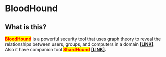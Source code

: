 # BloodHound

## What is this?

<mark style="color:red;">**BloodHound**</mark> is a powerful security tool that uses graph theory to reveal the relationships between users, groups, and computers in a domain [**\[LINK\]**](https://github.com/BloodHoundAD/BloodHound). Also it have companion tool <mark style="color:red;">**ShardHound**</mark> [**\[LINK\]**](https://github.com/BloodHoundAD/SharpHound)**.**

